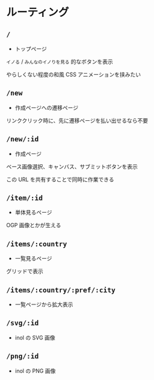 # ルーティング

## `/`

- トップページ

`イノる` / `みんなのイノりを見る` 的なボタンを表示

やらしくない程度の和風 CSS アニメーションを挟みたい

## `/new`

- 作成ページへの遷移ページ

リンククリック時に、先に遷移ページを払い出せるなら不要

## `/new/:id`

- 作成ページ

ベース画像選択、キャンバス、サブミットボタンを表示

この URL を共有することで同時に作業できる

## `/item/:id`

- 単体見るページ

OGP 画像とかが生える

## `/items/:country`

- 一覧見るページ

グリッドで表示

## `/items/:country/:pref/:city`

- 一覧ページから拡大表示

## `/svg/:id`

- inol の SVG 画像

## `/png/:id`

- inol の PNG 画像
